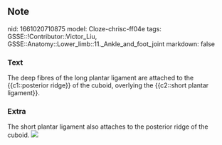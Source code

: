 ## Note
nid: 1661020710875
model: Cloze-chrisc-ff04e
tags: GSSE::!Contributor::Victor_Liu, GSSE::Anatomy::Lower_limb::11._Ankle_and_foot_joint
markdown: false

### Text
The deep fibres of the long plantar ligament are attached to the {{c1::posterior ridge}} of the cuboid, overlying the {{c2::short plantar ligament}}.

### Extra
The short plantar ligament also attaches to the posterior ridge of
the cuboid. <img src= 
"paste-4e9b408af46e7803fa6cdfc114d527b6166c7ea7.jpg">
